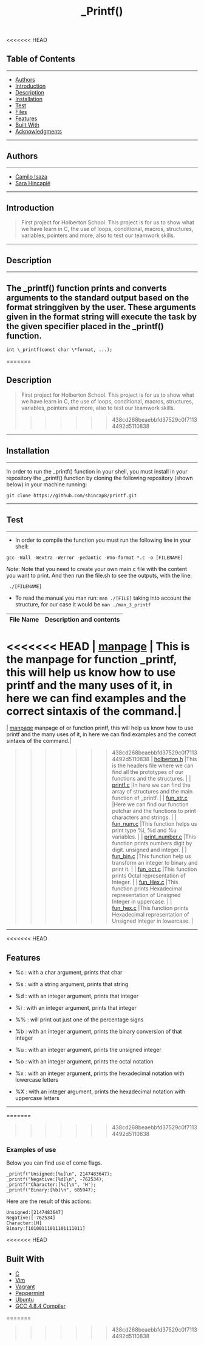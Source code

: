 <h1 align ="center"> _Printf() </h1><br>

<<<<<<< HEAD
## Table of Contents 
---
- [Authors](#authors)
- [Introduction](#introduction)
- [Description](#description)
- [Installation](#installation)
- [Test](#Test)
- [Files](#files)
- [Features](#features)
- [Built With](#built-with)
- [Acknowledgments](#acknowledgments)
---
## Authors 
---
* [Camilo Isaza](://twitter.com/Andresmelek)
* [Sara Hincapié](https://twitter.com/SaraHincapiMon1)
---
## Introduction
> First project for Holberton School. This project is for us to show what we have learn in C, the use of loops, conditional, macros, structures, variables, pointers and more, also to test our teamwork skills.
---
## Description 
---
The _printf() function prints and converts arguments to the standard output based on the format stringgiven by the user.
These arguments given in the format string will execute the task by the given specifier placed in the _printf() function.
---
```
int \_printf(const char \*format, ...);
```
=======
## Description

> First project for Holberton School. This project is for us to show what we have learn in C, the use of loops, conditional, macros, structures, variables, pointers and more, also to test our teamwork skills.
>>>>>>> 438cd268beaebbfd37529c0f71134492d5110838
---
## Installation 
---
In order to run the _printf() function in your shell, you must install in your repository the _printf() function by cloning the following repository (shown below) in your machine running:
```
git clone https://github.com/shincap8/printf.git
```
---
## Test
---
- In order to compile the function you must run the following line in your shell:
```
gcc -Wall -Wextra -Werror -pedantic -Wno-format *.c -o [FILENAME]
```
_Note_: Note that you need to create your own main.c file with the content you want to print.
And then run the file.sh to see the outputs, with the line:
```
 ./[FILENAME]

```
- To read the manual you man run:
```man ./[FILE]``` taking into account the structure, for our case it would be ```man ./man_3_printf```

| File Name | Description and contents |
| --- | --- |
<<<<<<< HEAD
| [manpage](man_3_printf) | This is the manpage for function _printf, this will help us know how to use printf and the many uses of it, in here we can find examples and the correct sintaxis of the command.|
=======
| [manpage](man_3_printf) manpage of or function printf, this will help us know how to use printf and the many uses of it, in here we can find examples and the correct sintaxis of the command.|
>>>>>>> 438cd268beaebbfd37529c0f71134492d5110838
| [holberton.h](holberton.h) |This is the headers file where we can find all the prototypes of our functions and the structures. |
| [printf.c](_printf.c) |In here we can find the array of structures and the main function of _printf. |
| [fun_str.c](fun_str.c) |Here we can find our function putchar and the functions to print characters and strings. |
| [fun_num.c](fun_num.c) |This function helps us print type %i, %d and %u variables. |
| [print_number.c](print_number.c) |This function prints numbers digit by digit. unsigned and integer. |
| [fun_bin.c](fun_bin.c) |This function help us transform an integer to binary and print it. |
| [fun_oct.c](fun_oct.c) |This function prints Octal representation of Integer. |
| [fun_Hex.c](fun_Hex.c) |This function prints Hexadecimal representation of Unsigned Integer in uppercase. |
| [fun_hex.c](fun_hex.c) |This function prints Hexadecimal representation of Unsigned Integer in lowercase. |
---
<<<<<<< HEAD
## Features 

* %c : with a char argument, prints that char

* %s : with a string argument, prints that string

* %d : with an integer argument, prints that integer

* %i : with an integer argument, prints that integer

* %% : will print out just one of the percentage signs

* %b : with an integer argument, prints the binary conversion of that integer

* %u : with an integer argument, prints the unsigned integer

* %o : with an integer argument, prints the octal notation

* %x : with an integer argument, prints the hexadecimal notation with lowercase letters

* %X : with an integer argument, prints the hexadecimal notation with uppercase letters
---
=======
>>>>>>> 438cd268beaebbfd37529c0f71134492d5110838
### Examples of use

Below you can find use of come flags.

```
_printf("Unsigned:[%u]\n", 2147483647);
_printf("Negative:[%d]\n", -762534);
_printf("Character:[%c]\n", 'H');
_printf("Binary:[%b]\n", 685947);
```
Here are the result of this actions:

```
Unsigned:[2147483647]
Negative:[-762534]
Character:[H]
Binary:[10100111011101111011]
```
<<<<<<< HEAD


## Built With

* [C](https://en.wikipedia.org/wiki/C_(programming_language))
* [Vim](https://https://en.wikipedia.org/wiki/Vim_(text_editor)/)
* [Vagrant](https://www.vagrantup.com/)
* [Peppermint](https://www.osboxes.org/peppermint/)
* [Ubuntu](https://www.ubuntu.com/)
* [GCC 4.8.4 Compiler](https://gcc.gnu.org/)

=======
>>>>>>> 438cd268beaebbfd37529c0f71134492d5110838
